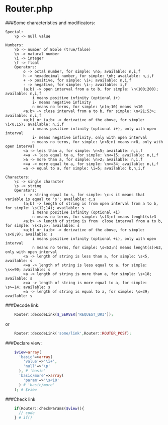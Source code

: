 # Router.php

###Some characteristics and modificators:

    Special:
        \p -> null value

    Numbers:
        \b -> number of Boole (true/false)
        \n -> natural number
        \i -> integer
        \f -> float
        Operators:
            o -> octal number, for simple: \no; available: n,i,f
            h -> hexadecimal number, for simple: \nh; available: n,i,f
            + -> positive, for simple: \i+; available: n,i,f
            - -> negative, for simple: \i-; available: i,f
            (a;b) -> open interval from a to b, for simple: \n(100;200); available: n,i,f
                i means positive infinity (optional i+)
                i- means negative infinity
                n means no terms, for simple: \n(n;10) means n<10
            <a;b> -> close interval from a to b, for simple: \n<21;53>; available: n,i,f
            <a;b) or (a;b> -> derivative of the above, for simple: \i<0;15); available: n,i,f
                i means positive infinity (optional i+), only with open interval
                i- means negative infinity, only with open interval
                n means no terms, for simple: \n<8;n) means n>8, only with open interval
            <a -> less than a, for simple: \n<5; available: n,i,f
            <=a -> less equal to a, for simple: \n<=15; available: n,i,f
            >a -> more than a, for simple: \n>2; available: n,i,f
            >=a -> more equal to a, for simple: \n>=34; available: n,i,f
            =a -> equal to a, for simple: \i=5; available: b,n,i,f

    Characters:
        \c -> single character
        \s -> string
        Operators:
            : -> string equal to s, for simple: \c:s it means that variable is equal to 's'; available: c,s
            (a;b) -> length of string is from open interval from a to b, for simple: \s(12;14); available: s
                i means positive infinity (optional +i)
                n means no terms, for simple: \s(3;n) means lenght(s)>3
            <a;b> -> length of string is from  close interval from a to b, for simple: \s<1;5>; available: s
            <a;b) or (a;b> -> derivative of the above, for simple: \s<8;9); available: s
                i means positive infinity (optional +i), only with open interval
                n means no terms, for simple: \s<63;n) means lenght(s)>63, only with open interval
            <a -> length of string is less than a, for simple: \s<5, available: s
            <=a -> length of string is less equal to a, for simple: \s<=90; available: s
            >a -> length of string is more than a, for simple: \s>18; available: s
            >=a -> length of string is more equal to a, for simple: \s>=14; available: s
            =a -> length of string is equal to a, for simple: \s=39; available: s

###Decode link:

```php
    Router::decodeLink($_SERVER['REQUEST_URI']);
```
or
```php
    Router::decodeLink('some/link',Router::ROUTER_POST);
```

###Declare view:

```php
    $view=array(
      'basic'=>array(
        'value'=>'\i+',
        'null'=>'\p'
      ), # 'basic'
      'basic/more'=>array(
        'param'=>'\s<10'
      ) # 'basic/more'
    ); # $view
```

###Check link

```php
    if(Router::checkParams($view)){
      // code
    } # if()
```
